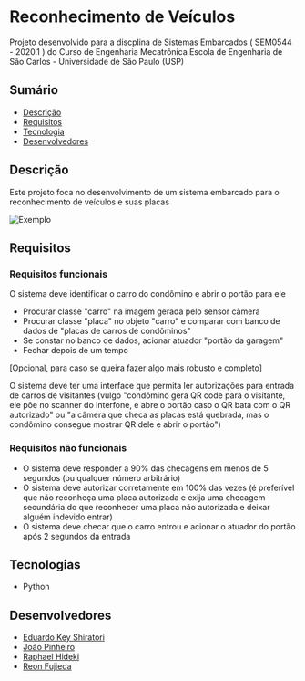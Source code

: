 # Reconhecimento de Veículos 
Projeto desenvolvido para a discplina de Sistemas Embarcados ( SEM0544 - 2020.1 ) do Curso de Engenharia Mecatrônica Escola de Engenharia de Sâo Carlos - Universidade de São Paulo (USP)
## Sumário

- [Descrição](#Descrição)
- [Requisitos](#Requisitos)
- [Tecnologia](#Tecnologias)
- [Desenvolvedores](#Desenvolvedores)

## Descrição
Este projeto foca no desenvolvimento de um sistema embarcado para o reconhecimento de veículos e suas placas

![Exemplo](./assets/vehicle_ex.jpeg)

## Requisitos

### Requisitos funcionais
 O sistema deve identificar o carro do condômino e abrir o portão para ele
- Procurar classe "carro" na imagem gerada pelo sensor câmera
- Procurar classe "placa" no objeto "carro" e comparar com banco de dados de "placas de carros de condôminos"
- Se constar no banco de dados, acionar atuador "portão da garagem"
- Fechar depois de um tempo

[Opcional, para caso se queira fazer algo mais robusto e completo]


 O sistema deve ter uma interface que permita ler autorizações para entrada de carros de visitantes (vulgo "condômino gera QR code para o visitante, ele põe no scanner do interfone, e abre o portão caso o QR bata com o QR autorizado" ou "a câmera que checa as placas está quebrada, mas o condômino consegue mostrar QR dele e abrir o portão")

### Requisitos não funcionais
- O sistema deve responder a 90% das checagens em menos de 5 segundos (ou qualquer número arbitrário)
- O sistema deve autorizar corretamente em 100% das vezes (é preferível que não reconheça uma placa autorizada e exija uma checagem secundária do que reconhecer uma placa não autorizada e deixar alguém indevido entrar)
- O sistema deve checar que o carro entrou e acionar o atuador do portão após 2 segundos da entrada

## Tecnologias
- Python

## Desenvolvedores
- [Eduardo Key Shiratori](https://github.com/EduardoKeyS)
- [João Pinheiro](https://github.com/joaomh)
- [Raphael Hideki](https://github.com/raphaelyokosawa/)
- [Reon Fujieda](https://github.com/reonfk)
